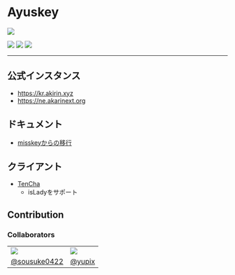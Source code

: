 # Ayuskey

[![][e2e-badge]][e2e-link]

[![][fork-of-badge]][fork-of-link]
[![][summaly-badge]][summaly-link]
[![][mfmjs-badge]][mfmjs-link]

----------------------------------------------------------------

## 公式インスタンス

* <https://kr.akirin.xyz>
* <https://ne.akarinext.org>

## ドキュメント

* [misskeyからの移行](https://github.com/sousuke0422/notes/blob/master/misskey/migrate-misskey-to-ayuskey.md)

## クライアント

* [TenCha](https://github.com/coke12103/TenCha)
  * isLadyをサポート

## Contribution

### Collaborators

<table>
 <tr>
  <td><img src="https://avatars.githubusercontent.com/u/33174568?s=120&v=4"></img></td>
	<td><img src="https://avatars.githubusercontent.com/u/50538210?s=120&v=4"></img></td>
 </tr>
 <tr>
  <td align="center"><a href="https://github.com/sousuke0422">@sousuke0422</a></td>
	<td align="center"><a href="https://github.com/yupix">@yupix</a></td>
 </tr>
</table>

[e2e-link]:      https://github.com/TeamBlackCrystal/misskey/actions/workflows/e2e.yml
[e2e-badge]:     https://img.shields.io/github/workflow/status/TeamBlackCrystal/misskey/Ayuskey%20E2E%20Test?label=E2E%20Test&style=flat-square
[fork-of-link]:  https://github.com/syuilo/misskey/tree/v11
[fork-of-badge]: https://img.shields.io/badge/fork%20of-misskey--dev%2Fmisskey-important.svg?style=flat-square
[summaly-link]:  https://www.npmjs.com/package/@ayuskey/summaly
[summaly-badge]: https://img.shields.io/badge/summaly-%40ayuskey%2Fsummaly-blue.svg?style=flat-square
[mfmjs-link]:    https://github.com/TeamBlackCrystal/misskey/issues/222
[mfmjs-badge]:   https://img.shields.io/badge/mfm.js-none(%23222)-blue.svg?style=flat-square

